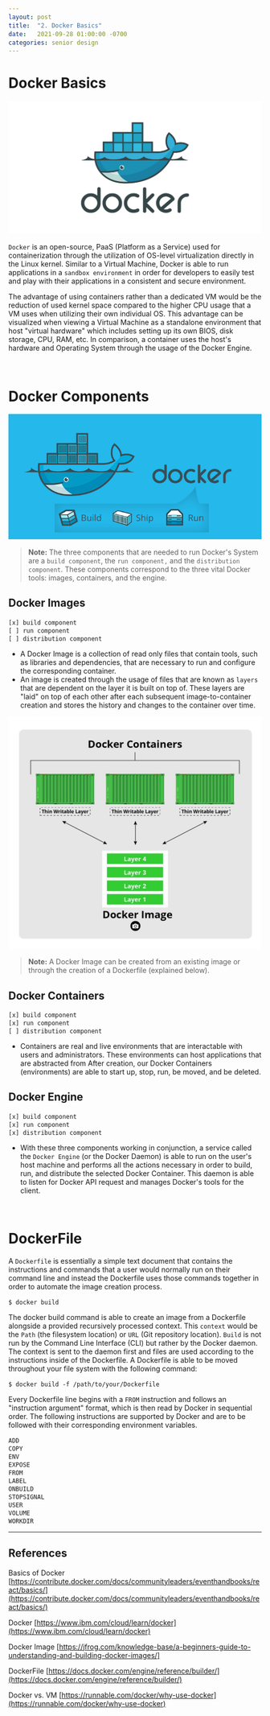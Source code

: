 ```yaml
---
layout: post
title:  "2. Docker Basics"
date:   2021-09-28 01:00:00 -0700
categories: senior design
---
```

<html><head><link rel="stylesheet" type="text/css" href="/../style2.css"></head></html>

# Docker Basics

![docker logo](/images/docker-logo.jpg)

`Docker` is an open-source, PaaS (Platform as a Service) used for containerization through the utilization of OS-level virtualization directly in the Linux kernel. Similar to a Virtual Machine, Docker is able to run applications in a `sandbox environment` in order for developers to easily test and play with their applications in a consistent and secure environment. 

The advantage of using containers rather than a dedicated VM would be the reduction of used kernel space compared to the higher CPU usage that a VM uses when utilizing their own individual OS. This advantage can be visualized when viewing a Virtual Machine as a standalone environment that host "virtual hardware" which includes setting up its own BIOS, disk storage, CPU, RAM, etc. In comparison, a container uses the host's hardware and Operating System through the usage of the Docker Engine.

<br />

# Docker Components

![docker 3 components](/images/docker-3-components.png)

> **Note:** The three components that are needed to run Docker's System are a `build component`, the `run component,` and the `distribution component`. These components correspond to the three vital Docker tools: images, containers, and the engine. 

## Docker Images
    [x] build component
    [ ] run component
    [ ] distribution component

- A Docker Image is a collection of read only files that contain tools, such as libraries and dependencies, that are necessary to run and configure the corresponding container. 
- An image is created through the usage of files that are known as `layers` that are dependent on the layer it is built on top of. These layers are "laid" on top of each other after each subsequent image-to-container creation and stores the history and changes to the container over time. 

![docker image layers](/images/docker-image-layers.jpg)

> **Note:** A Docker Image can be created from an existing image or through the creation of a Dockerfile (explained below).

## Docker Containers
    [x] build component
    [x] run component
    [ ] distribution component 

- Containers are real and live environments that are interactable with users and administrators. These environments can host applications that are abstracted from After creation, our Docker Containers (environments) are able to start up, stop, run, be moved, and be deleted.

## Docker Engine
    [x] build component
    [x] run component
    [x] distribution component 

- With these three components working in conjunction, a service called the `Docker Engine` (or the Docker Daemon) is able to run on the user's host machine and performs all the actions necessary in order to build, run, and distribute the selected Docker Container. This daemon is able to listen for Docker API request and manages Docker's tools for the client.

<br />

# DockerFile

A `Dockerfile` is essentially a simple text document that contains the instructions and commands that a user would normally run on their command line and instead the Dockerfile uses those commands together in order to automate the image creation process. 

```
$ docker build
```

The docker build command is able to create an image from a Dockerfile alongside a provided recursively processed context. This `context` would be the  `Path` (the filesystem location) or `URL` (Git repository location). `Build` is not run by the Command Line Interface (CLI) but rather by the Docker daemon. The context is sent to the daemon first and files are used according to the instructions inside of the Dockerfile.  A Dockerfile is able to be moved throughout your file system with the following command: 

```
$ docker build -f /path/to/your/Dockerfile
```
Every Dockerfile line begins with a `FROM` instruction and follows an "instruction argument" format, which is then read by Docker in sequential order.
The following instructions are supported by Docker and are to be followed with their corresponding environment variables.
```
ADD
COPY
ENV
EXPOSE
FROM
LABEL
ONBUILD
STOPSIGNAL
USER
VOLUME
WORKDIR
```

---
## References

Basics of Docker [https://contribute.docker.com/docs/communityleaders/eventhandbooks/react/basics/](https://contribute.docker.com/docs/communityleaders/eventhandbooks/react/basics/)
<!-- ^ this is the useful one -->
Docker [https://www.ibm.com/cloud/learn/docker](https://www.ibm.com/cloud/learn/docker) 
<!-- ^ this one didnt have that much useful info actually -->
Docker Image [https://jfrog.com/knowledge-base/a-beginners-guide-to-understanding-and-building-docker-images/]

DockerFile [https://docs.docker.com/engine/reference/builder/](https://docs.docker.com/engine/reference/builder/)

Docker vs. VM [https://runnable.com/docker/why-use-docker](https://runnable.com/docker/why-use-docker)